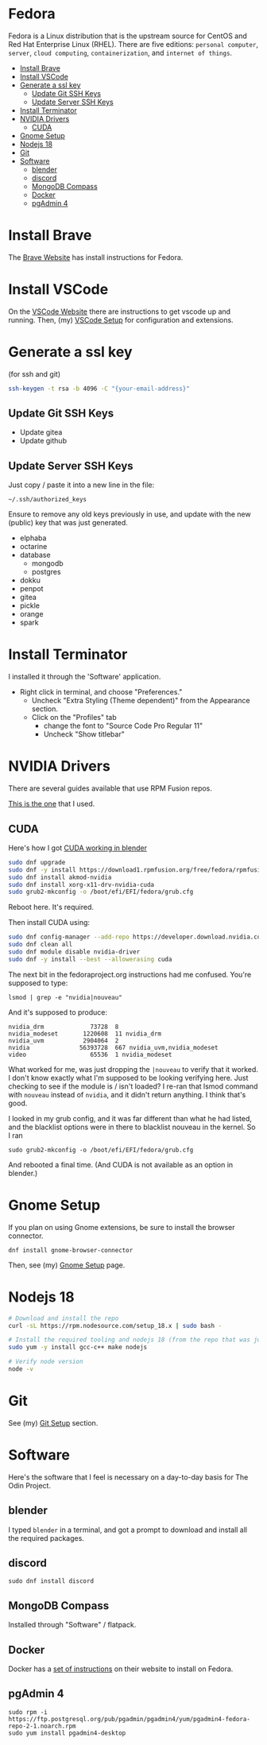 # Fedora <!-- omit in toc -->

Fedora is a Linux distribution that is the upstream source for CentOS and Red Hat Enterprise Linux (RHEL). There are five editions: `personal computer`, `server`, `cloud computing`, `containerization`, and `internet of things`.

- [Install Brave](#install-brave)
- [Install VSCode](#install-vscode)
- [Generate a ssl key](#generate-a-ssl-key)
  - [Update Git SSH Keys](#update-git-ssh-keys)
  - [Update Server SSH Keys](#update-server-ssh-keys)
- [Install Terminator](#install-terminator)
- [NVIDIA Drivers](#nvidia-drivers)
  - [CUDA](#cuda)
- [Gnome Setup](#gnome-setup)
- [Nodejs 18](#nodejs-18)
- [Git](#git)
- [Software](#software)
  - [blender](#blender)
  - [discord](#discord)
  - [MongoDB Compass](#mongodb-compass)
  - [Docker](#docker)
  - [pgAdmin 4](#pgadmin-4)

# Install Brave

The [Brave Website](https://brave.com/linux/#fedora-centos-streamrhel) has install instructions for Fedora.

# Install VSCode

On the [VSCode Website](https://code.visualstudio.com/docs/setup/linux#_rhel-fedora-and-centos-based-distributions) there are instructions to get vscode up and running. Then, (my) [VSCode Setup](./setup-vscode.md) for configuration and extensions.

# Generate a ssl key

(for ssh and git)

```bash
ssh-keygen -t rsa -b 4096 -C "{your-email-address}"
```

## Update Git SSH Keys

- Update gitea
- Update github

## Update Server SSH Keys

Just copy / paste it into a new line in the file:

```
~/.ssh/authorized_keys
```

Ensure to remove any old keys previously in use, and update with the new (public) key that was just generated.

- elphaba
- octarine
- database
  - mongodb
  - postgres
- dokku
- penpot
- gitea
- pickle
- orange
- spark

# Install Terminator

I installed it through the 'Software' application.

- Right click in terminal, and choose "Preferences."
  - Uncheck "Extra Styling (Theme dependent)" from the Appearance section.
  - Click on the "Profiles" tab
    - change the font to "Source Code Pro Regular 11"
    - Uncheck "Show titlebar"

# NVIDIA Drivers

There are several guides available that use RPM Fusion repos.

[This is the one](https://phoenixnap.com/kb/fedora-nvidia-drivers) that I used.

## CUDA

Here's how I got [CUDA working in blender](https://discussion.fedoraproject.org/t/nvidia-cuda-is-not-shown-in-blender/75946/5)

```bash
sudo dnf upgrade
sudo dnf -y install https://download1.rpmfusion.org/free/fedora/rpmfusion-free-release-$(rpm -E %fedora).noarch.rpm https://download1.rpmfusion.org/nonfree/fedora/rpmfusion-nonfree-release-$(rpm -E %fedora).noarch.rpm
sudo dnf install akmod-nvidia
sudo dnf install xorg-x11-drv-nvidia-cuda
sudo grub2-mkconfig -o /boot/efi/EFI/fedora/grub.cfg
```

Reboot here. It's required.

Then install CUDA using:

```bash
sudo dnf config-manager --add-repo https://developer.download.nvidia.com/compute/cuda/repos/fedora36/x86_64/cuda-fedora36.repo
sudo dnf clean all
sudo dnf module disable nvidia-driver
sudo dnf -y install --best --allowerasing cuda
```

The next bit in the fedoraproject.org instructions had me confused. You're supposed to type:

```
lsmod | grep -e "nvidia|nouveau"
```

And it's supposed to produce:

```
nvidia_drm             73728  8
nvidia_modeset       1220608  11 nvidia_drm
nvidia_uvm           2904064  2
nvidia              56393728  667 nvidia_uvm,nvidia_modeset
video                  65536  1 nvidia_modeset
```

What worked for me, was just dropping the `|nouveau` to verify that it worked. I don't know exactly what I'm supposed to be looking verifying here. Just checking to see if the module is / isn't loaded? I re-ran that lsmod command with `nouveau` instead of `nvidia`, and it didn't return anything. I think that's good.

I looked in my grub config, and it was far different than what he had listed, and the blacklist options were in there to blacklist nouveau in the kernel. So I ran

```
sudo grub2-mkconfig -o /boot/efi/EFI/fedora/grub.cfg
```

And rebooted a final time. (And CUDA is not available as an option in blender.)

# Gnome Setup

If you plan on using Gnome extensions, be sure to install the browser connector.

```
dnf install gnome-browser-connector
```

Then, see (my) [Gnome Setup](./setup-gnome.md) page.

# Nodejs 18

```bash
# Download and install the repo
curl -sL https://rpm.nodesource.com/setup_18.x | sudo bash -

# Install the required tooling and nodejs 18 (from the repo that was just added)
sudo yum -y install gcc-c++ make nodejs

# Verify node version
node -v
```

# Git

See (my) [Git Setup](./git.md#setup) section.

# Software

Here's the software that I feel is necessary on a day-to-day basis for The Odin Project.

## blender

I typed `blender` in a terminal, and got a prompt to download and install all the required packages.

## discord

```
sudo dnf install discord
```

## MongoDB Compass

Installed through "Software" / flatpack.

## Docker

Docker has a [set of instructions](https://docs.docker.com/engine/install/fedora/) on their website to install on Fedora.

## pgAdmin 4

```
sudo rpm -i https://ftp.postgresql.org/pub/pgadmin/pgadmin4/yum/pgadmin4-fedora-repo-2-1.noarch.rpm
sudo yum install pgadmin4-desktop
```
